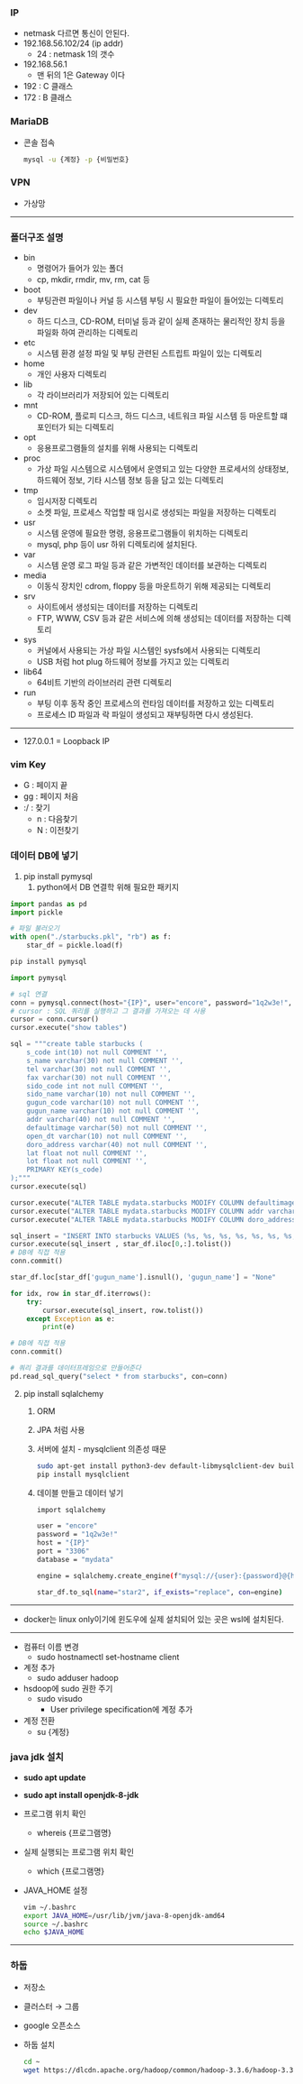 ### IP

- netmask 다르면 통신이 안된다.
- 192.168.56.102/24 (ip addr)
    - 24 : netmask 1의 갯수
- 192.168.56.1
    - 맨 뒤의 1은 Gateway 이다
- 192 : C 클래스
- 172 : B 클래스

### MariaDB

- 콘솔 접속
    
    ```bash
    mysql -u {계정} -p {비밀번호}
    ```
    

### VPN

- 가상망

---

### 폴더구조 설명

- bin
    - 명령어가 들어가 있는 폴더
    - cp, mkdir, rmdir, mv, rm, cat 등
- boot
    - 부팅관련 파일이나 커널 등 시스템 부팅 시 필요한 파일이 들어있는 디렉토리
- dev
    - 하드 디스크, CD-ROM, 터미널 등과 같이 실제 존재하는 물리적인 장치 등을 파일화 하여 관리하는 디렉토리
- etc
    - 시스템 환경 설정 파일 및 부팅 관련된 스트립트 파일이 있는 디렉토리
- home
    - 개인 사용자 디렉토리
- lib
    - 각 라이브러리가 저장되어 있는 디렉토리
- mnt
    - CD-ROM, 플로피 디스크, 하드 디스크, 네트워크 파일 시스템 등 마운트할 떄 포인터가 되는 디렉토리
- opt
    - 응용프로그램들의 설치를 위해 사용되는 디렉토리
- proc
    - 가상 파일 시스템으로 시스템에서 운영되고 있는 다양한 프로세서의 상태정보, 하드웨어 정보, 기타 시스템 정보 등을 담고 있는 디렉토리
- tmp
    - 임시저장 디렉토리
    - 소켓 파일, 프로세스 작업할 때 임시로 생성되는 파일을 저장하는 디렉토리
- usr
    - 시스템 운영에 필요한 명령, 응용프로그램들이 위치하는 디렉토리
    - mysql, php 등이 usr 하위 디렉토리에 설치된다.
- var
    - 시스템 운영 로그 파일 등과 같은 가변적인 데이터를 보관하는 디렉토리
- media
    - 이동식 장치인 cdrom, floppy 등을 마운트하기 위해 제공되는 디렉토리
- srv
    - 사이트에서 생성되는 데이터를 저장하는 디렉토리
    - FTP, WWW, CSV 등과 같은 서비스에 의해 생성되는 데이터를 저장하는 디렉토리
- sys
    - 커널에서 사용되는 가상 파일 시스템인 sysfs에서 사용되는 디렉토리
    - USB 처럼 hot plug 하드웨어 정보를 가지고 있는 디렉토리
- lib64
    - 64비트 기반의 라이브러리 관련 디렉토리
- run
    - 부팅 이후 동작 중인 프로세스의 런타임 데이터를 저장하고 있는 디렉토리
    - 프로세스 ID 파일과 락 파일이 생성되고 재부팅하면 다시 생성된다.

---

- 127.0.0.1 = Loopback IP

### vim Key

- G : 페이지 끝
- gg : 페이지 처음
- :/ : 찾기
    - n : 다음찾기
    - N : 이전찾기

### 데이터 DB에 넣기

1. pip install pymysql
    1. python에서 DB 연결학 위해 필요한 패키지

```python
import pandas as pd
import pickle 

# 파일 불러오기
with open("./starbucks.pkl", "rb") as f:
    star_df = pickle.load(f)
```

```python
pip install pymysql
```

```python
import pymysql

# sql 연결
conn = pymysql.connect(host="{IP}", user="encore", password="1q2w3e!", db="mydata")
# cursor : SQL 쿼리를 실행하고 그 결과를 가져오는 데 사용
cursor = conn.cursor()
cursor.execute("show tables")
```

```python
sql = """create table starbucks (
    s_code int(10) not null COMMENT '',
    s_name varchar(30) not null COMMENT '',
    tel varchar(30) not null COMMENT '',
    fax varchar(30) not null COMMENT '',
    sido_code int not null COMMENT '',
    sido_name varchar(10) not null COMMENT '',
    gugun_code varchar(10) not null COMMENT '',
    gugun_name varchar(10) not null COMMENT '',
    addr varchar(40) not null COMMENT '',
    defaultimage varchar(50) not null COMMENT '',
    open_dt varchar(10) not null COMMENT '',
    doro_address varchar(40) not null COMMENT '',
    lat float not null COMMENT '',
    lot float not null COMMENT '',
	PRIMARY KEY(s_code)
);"""
cursor.execute(sql)
```

```python
cursor.execute("ALTER TABLE mydata.starbucks MODIFY COLUMN defaultimage varchar(100) CHARACTER SET utf8mb4 COLLATE utf8mb4_general_ci NOT NULL;")
cursor.execute("ALTER TABLE mydata.starbucks MODIFY COLUMN addr varchar(100) CHARACTER SET utf8mb4 COLLATE utf8mb4_general_ci NOT NULL;")
cursor.execute("ALTER TABLE mydata.starbucks MODIFY COLUMN doro_address varchar(100) CHARACTER SET utf8mb4 COLLATE utf8mb4_general_ci NOT NULL;")
```

```python
sql_insert = "INSERT INTO starbucks VALUES (%s, %s, %s, %s, %s, %s, %s, %s, %s, %s, %s, %s, %s, %s)"
cursor.execute(sql_insert , star_df.iloc[0,:].tolist())
# DB에 직접 적용
conn.commit()
```

```python
star_df.loc[star_df['gugun_name'].isnull(), 'gugun_name'] = "None"
```

```python
for idx, row in star_df.iterrows():
    try:
        cursor.execute(sql_insert, row.tolist())
    except Exception as e:
        print(e)

# DB에 직접 적용
conn.commit()
```

```python
# 쿼리 결과를 데이터프레임으로 만들어준다
pd.read_sql_query("select * from starbucks", con=conn)
```

2. pip install sqlalchemy
    1. ORM
    2. JPA 처럼 사용
    3. 서버에 설치 - mysqlclient 의존성 때문
        
        ```bash
        sudo apt-get install python3-dev default-libmysqlclient-dev build-essential pkg-config
        pip install mysqlclient
        ```
        
    4. 데이블 만들고 데이터 넣기
        
        ```bash
        import sqlalchemy
        
        user = "encore"
        password = "1q2w3e!"
        host = "{IP}"
        port = "3306"
        database = "mydata"
        
        engine = sqlalchemy.create_engine(f"mysql://{user}:{password}@{host}:{port}/{database}")
        ```
        
        ```bash
        star_df.to_sql(name="star2", if_exists="replace", con=engine)
        ```
        

---

- docker는 linux only이기에 윈도우에 실제 설치되어 있는 곳은 wsl에 설치된다.

---

- 컴퓨터 이름 변경
    - sudo hostnamectl set-hostname client
- 계정 추가
    - sudo adduser hadoop
- hsdoop에 sudo 권한 주기
    - sudo visudo
        - User privilege specification에 계정 추가
- 계정 전환
    - su {계정}

### java jdk 설치

- **sudo apt update**
- **sudo apt install openjdk-8-jdk**
- 프로그램 위치 확인
    - whereis {프로그램명}
- 실제 실행되는 프로그램 위치 확인
    - which {프로그램명}
- JAVA_HOME 설정
    
    ```bash
    vim ~/.bashrc
    export JAVA_HOME=/usr/lib/jvm/java-8-openjdk-amd64
    source ~/.bashrc 
    echo $JAVA_HOME
    ```
    

---

### 하둡

- 저장소
- 클러스터 → 그룹
- google 오픈소스
- 하둡 설치
    
    ```bash
    cd ~ 
    wget https://dlcdn.apache.org/hadoop/common/hadoop-3.3.6/hadoop-3.3.6.tar.gz
    ```
